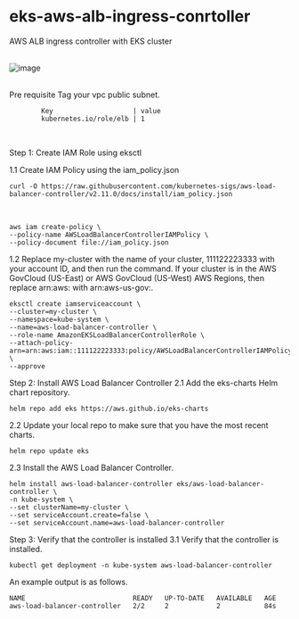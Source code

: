 # eks-aws-alb-ingress-conrtoller
AWS ALB ingress controller  with EKS cluster
<br>
<br>

![image](https://github.com/user-attachments/assets/47034a3d-1483-4dec-9e49-87baf9e42102)

<br>
Pre requisite
Tag your vpc public subnet.
            
            Key                    | value
            kubernetes.io/role/elb | 1
            
<br>

Step 1: Create IAM Role using eksctl

1.1 Create IAM Policy using the iam_policy.json


    curl -O https://raw.githubusercontent.com/kubernetes-sigs/aws-load-balancer-controller/v2.11.0/docs/install/iam_policy.json
<br>

    aws iam create-policy \
    --policy-name AWSLoadBalancerControllerIAMPolicy \
    --policy-document file://iam_policy.json

1.2 Replace my-cluster with the name of your cluster, 111122223333 with your account ID, and then run the command. If your cluster is in the AWS GovCloud (US-East) or AWS GovCloud (US-West) AWS Regions, then replace arn:aws: with arn:aws-us-gov:.

    eksctl create iamserviceaccount \
    --cluster=my-cluster \
    --namespace=kube-system \
    --name=aws-load-balancer-controller \
    --role-name AmazonEKSLoadBalancerControllerRole \
    --attach-policy-arn=arn:aws:iam::111122223333:policy/AWSLoadBalancerControllerIAMPolicy \
    --approve

Step 2: Install AWS Load Balancer Controller
2.1 Add the eks-charts Helm chart repository.

    helm repo add eks https://aws.github.io/eks-charts

2.2 Update your local repo to make sure that you have the most recent charts.

    helm repo update eks

2.3 Install the AWS Load Balancer Controller.

    helm install aws-load-balancer-controller eks/aws-load-balancer-controller \
    -n kube-system \
    --set clusterName=my-cluster \
    --set serviceAccount.create=false \
    --set serviceAccount.name=aws-load-balancer-controller

Step 3: Verify that the controller is installed
3.1 Verify that the controller is installed.

    kubectl get deployment -n kube-system aws-load-balancer-controller

An example output is as follows.

    NAME                           READY   UP-TO-DATE   AVAILABLE   AGE
    aws-load-balancer-controller   2/2     2            2           84s
